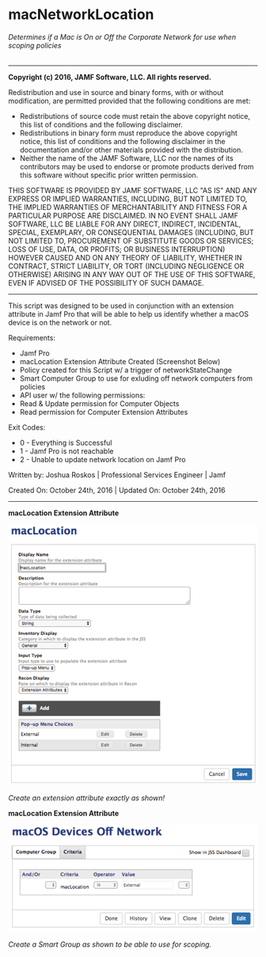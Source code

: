 # macNetworkLocation
###### Determines if a Mac is On or Off the Corporate Network for use when scoping policies

___

**Copyright (c) 2016, JAMF Software, LLC.  All rights reserved.**

Redistribution and use in source and binary forms, with or without modification, are permitted provided that the following conditions are met:
* Redistributions of source code must retain the above copyright notice, this list of conditions and the following disclaimer.
* Redistributions in binary form must reproduce the above copyright notice, this list of conditions and the following disclaimer in the documentation and/or other materials provided with the distribution.
* Neither the name of the JAMF Software, LLC nor the names of its contributors may be used to endorse or promote products derived from this software without specific prior written permission.

THIS SOFTWARE IS PROVIDED BY JAMF SOFTWARE, LLC "AS IS" AND ANY EXPRESS OR IMPLIED WARRANTIES, INCLUDING, BUT NOT LIMITED TO, THE IMPLIED WARRANTIES OF MERCHANTABILITY AND FITNESS FOR A PARTICULAR PURPOSE ARE DISCLAIMED. IN NO EVENT SHALL JAMF SOFTWARE, LLC BE LIABLE FOR ANY DIRECT, INDIRECT, INCIDENTAL, SPECIAL, EXEMPLARY, OR CONSEQUENTIAL DAMAGES (INCLUDING, BUT NOT LIMITED TO, PROCUREMENT OF SUBSTITUTE GOODS OR SERVICES; LOSS OF USE, DATA, OR PROFITS; OR BUSINESS INTERRUPTION) HOWEVER CAUSED AND ON ANY THEORY OF LIABILITY, WHETHER IN CONTRACT, STRICT LIABILITY, OR TORT (INCLUDING NEGLIGENCE OR OTHERWISE) ARISING IN ANY WAY OUT OF THE USE OF THIS SOFTWARE, EVEN IF ADVISED OF THE POSSIBILITY OF SUCH DAMAGE.
___
This script was designed to be used in conjunction with an extension attribute in Jamf Pro that will be able to help us identify whether a macOS device is on the network or not.

Requirements:
* Jamf Pro
* macLocation Extension Attribute Created (Screenshot Below)
* Policy created for this Script w/ a trigger of networkStateChange
* Smart Computer Group to use for exluding off network computers from policies
* API user w/ the following permissions:
 * Read & Update permission for Computer Objects
 * Read permission for Computer Extension Attributes

Exit Codes:
* 0 - Everything is Successful
* 1 - Jamf Pro is not reachable
* 2 - Unable to update network location on Jamf Pro


Written by: Joshua Roskos | Professional Services Engineer | Jamf

Created On: October 24th, 2016 | Updated On: October 24th, 2016

___

**macLocation Extension Attribute**

![alt text](/imgs/macLocation-EA.png)

*Create an extension attribute exactly as shown!*

**macLocation Extension Attribute**

![alt text](/imgs/macOSDevicesOffNetwork-SG.png)

*Create a Smart Group as shown to be able to use for scoping.*
